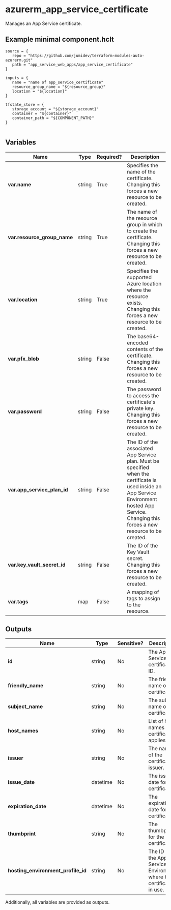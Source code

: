 # azurerm_app_service_certificate

Manages an App Service certificate.

## Example minimal component.hclt

```hcl
source = {
   repo = "https://github.com/jumidev/terraform-modules-auto-azurerm.git" 
   path = "app_service_web_apps/app_service_certificate" 
}

inputs = {
   name = "name of app_service_certificate" 
   resource_group_name = "${resource_group}" 
   location = "${location}" 
}

tfstate_store = {
   storage_account = "${storage_account}" 
   container = "${container}" 
   container_path = "${COMPONENT_PATH}" 
}


```

## Variables

| Name | Type | Required? |  Description |
| ---- | ---- | --------- |  ----------- |
| **var.name** | string | True | Specifies the name of the certificate. Changing this forces a new resource to be created. | 
| **var.resource_group_name** | string | True | The name of the resource group in which to create the certificate. Changing this forces a new resource to be created. | 
| **var.location** | string | True | Specifies the supported Azure location where the resource exists. Changing this forces a new resource to be created. | 
| **var.pfx_blob** | string | False | The base64-encoded contents of the certificate. Changing this forces a new resource to be created. | 
| **var.password** | string | False | The password to access the certificate's private key. Changing this forces a new resource to be created. | 
| **var.app_service_plan_id** | string | False | The ID of the associated App Service plan. Must be specified when the certificate is used inside an App Service Environment hosted App Service. Changing this forces a new resource to be created. | 
| **var.key_vault_secret_id** | string | False | The ID of the Key Vault secret. Changing this forces a new resource to be created. | 
| **var.tags** | map | False | A mapping of tags to assign to the resource. | 



## Outputs

| Name | Type | Sensitive? | Description |
| ---- | ---- | --------- | --------- |
| **id** | string | No  | The App Service certificate ID. | 
| **friendly_name** | string | No  | The friendly name of the certificate. | 
| **subject_name** | string | No  | The subject name of the certificate. | 
| **host_names** | string | No  | List of host names the certificate applies to. | 
| **issuer** | string | No  | The name of the certificate issuer. | 
| **issue_date** | datetime | No  | The issue date for the certificate. | 
| **expiration_date** | datetime | No  | The expiration date for the certificate. | 
| **thumbprint** | string | No  | The thumbprint for the certificate. | 
| **hosting_environment_profile_id** | string | No  | The ID of the App Service Environment where the certificate is in use. | 

Additionally, all variables are provided as outputs.
